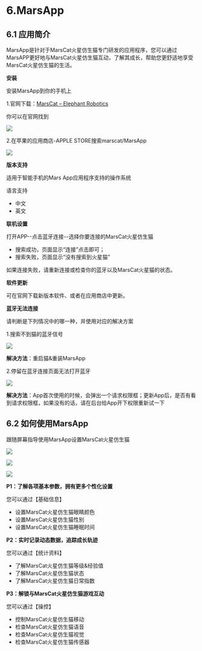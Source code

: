 # 6.MarsApp

## 6.1 应用简介

MarsApp是针对于MarsCat火星仿生猫专门研发的应用程序，您可以通过MarsAPP更好地与MarsCat火星仿生猫互动，了解其成长，帮助您更舒适地享受MarsCat火星仿生猫的生活。

**安装**

安装MarsApp到你的手机上

1.官网下载：[MarsCat – Elephant Robotics](https://www.elephantrobotics.com/en/mars-en/)

你可以在官网找到

![](../image/page-6/6-1.png)

2.在苹果的应用商店-APPLE STORE搜索marscat/MarsApp

![](../image/page-6/6-2.png)


**版本支持**

适用于智能手机的Mars App应用程序支持的操作系统

语言支持

- 中文
- 英文

**联机设置**

打开APP--点击蓝牙连接--选择你要连接的MarsCat火星仿生猫

* 搜索成功，页面显示“连接”点击即可；
* 搜索失败，页面显示“没有搜索到火星猫”

如果连接失败，请重新连接或检查你的蓝牙以及MarsCat火星猫的状态。

**软件更新**

可在官网下载新版本软件、或者在应用商店中更新。

**蓝牙无法连接**

请判断是下列情况中的哪一种，并使用对应的解决方案

1.搜索不到猫的蓝牙信号

![](../image/page-6/6-6.png)

**解决方法**：重启猫&重装MarsApp

2.停留在蓝牙连接页面无法打开蓝牙

![](../image/page-6/6-7.png)

**解决方法**：App首次使用的时候，会弹出一个请求权限框；更新App后，是否有看到请求权限框，如果没有的话，请在后台给App开下权限重新试一下

## 6.2 如何使用MarsApp

跟随屏幕指导使用MarsApp设置MarsCat火星仿生猫

![](../image/page-6/6-3.png)

![](../image/page-6/6-4.png)

![](../image/page-6/6-5.png)

**P1：了解各项基本参数，拥有更多个性化设置**

您可以通过【基础信息】

* 设置MarsCat火星仿生猫眼睛颜色
* 设置MarsCat火星仿生猫性别
* 设置MarsCat火星仿生猫睡眠时间

**P2：实时记录动态数据，追踪成长轨迹**

您可以通过【统计资料】

* 了解MarsCat火星仿生猫等级&经验值
* 了解MarsCat火星仿生猫状态
* 了解MarsCat火星仿生猫日常指数

**P3：解锁与MarsCat火星仿生猫游戏互动**

您可以通过【操控】

* 控制MarsCat火星仿生猫移动
* 检查MarsCat火星仿生猫语音
* 检查MarsCat火星仿生猫视觉
* 检查MarsCat火星仿生猫传感器
